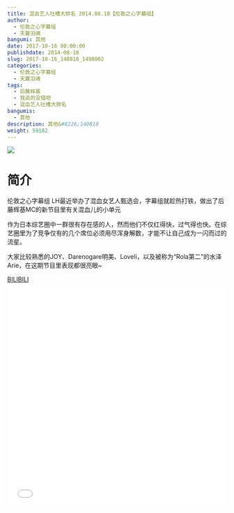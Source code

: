 ```yaml
---
title: 混血艺人吐槽大排名 2014.08.18【伦敦之心字幕组】
author: 
  - 伦敦之心字幕组
  - 天翼羽魂
bangumi: 其他
date: 2017-10-16 00:00:00
publishdate: 2014-08-18
slug: 2017-10-16_140818_1498002
categories: 
  - 伦敦之心字幕组
  - 天翼羽魂
tags: 
  - 后藤辉基
  - 我说的没错吧
  - 混血艺人吐槽大排名
bangumis: 
  - 其他
description: 其他&#8226;140818
weight: 59182
---
```


![](https://i.imgur.com/CY5Pdnn.jpg)

# 简介  
伦敦之心字幕组 LH最近举办了混血女艺人甄选会，字幕组就趁热打铁，做出了后藤辉基MC的新节目里有关混血儿的小单元


作为日本综艺圈中一群很有存在感的人，然而他们不仅红得快，过气得也快。在综艺圈里为了竞争仅有的几个席位必须用尽浑身解数，才能不让自己成为一闪而过的流星。


大家比较熟悉的JOY、Darenogare明美、Loveli，以及被称为“Rola第二”的水泽Arie，在这期节目里表现都很亮眼~

  [BILIBILI](https://www.bilibili.com/video/av1498002/)


<div class="vcontainer">  <iframe class='video' src="//www.bilibili.com/html/html5player.html?cid=2252998&aid=1498002" width="100%" height="500" frameborder="0" allowfullscreen="allowfullscreen"></iframe></div>
